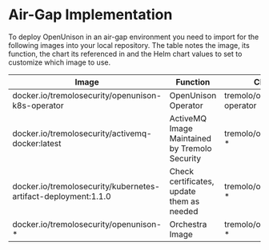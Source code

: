 # Air-Gap Implementation

To deploy OpenUnison in an air-gap environment you need to import for the following images into your local repository.  The table notes the image, its function, the chart its referenced in and the Helm chart values to set to customize which image to use.

| Image | Function | Chart | Value Name |
| ----- | -------- | ----- | ---------- |
|docker.io/tremolosecurity/openunison-k8s-operator|OpenUnison Operator|tremolo/openunison-operator|`image`|
|docker.io/tremolosecurity/activemq-docker:latest|ActiveMQ Image Maintained by Tremolo Security|tremolo/openunison-*|`amq_image`|
|docker.io/tremolosecurity/kubernetes-artifact-deployment:1.1.0|Check certificates, update them as needed|tremolo/openunison-*|`cert_update_image`|
|docker.io/tremolosecurity/openunison-*|Orchestra Image|tremolo/openunison-*|`image`|
